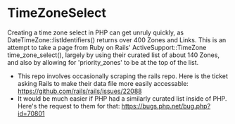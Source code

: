 # TimeZoneSelect
Creating a time zone select in PHP can get unruly quickly, as DateTimeZone::listIdentifiers() returns over 400 Zones and Links. This is an attempt to take a page from Ruby on Rails' ActiveSupport::TimeZone time_zone_select(), largely by using their curated list of about 140 Zones, and also by allowing for 'priority_zones' to be at the top of the list.

 * This repo involves occasionally scraping the rails repo. Here is the ticket asking Rails to make their data file more easily accessable: https://github.com/rails/rails/issues/22088
 * It would be much easier if PHP had a similarly curated list inside of PHP. Here's the request to them for that: https://bugs.php.net/bug.php?id=70801
